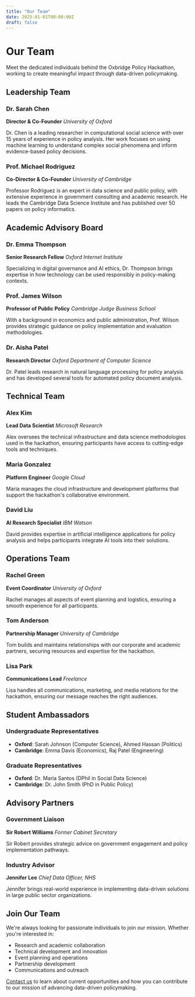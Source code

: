 ```yaml
---
title: "Our Team"
date: 2025-01-01T00:00:00Z
draft: false
---
```


# Our Team

Meet the dedicated individuals behind the Oxbridge Policy Hackathon, working to create meaningful impact through data-driven policymaking.

## Leadership Team

### Dr. Sarah Chen
**Director & Co-Founder**
*University of Oxford*

Dr. Chen is a leading researcher in computational social science with over 15 years of experience in policy analysis. Her work focuses on using machine learning to understand complex social phenomena and inform evidence-based policy decisions.

### Prof. Michael Rodriguez
**Co-Director & Co-Founder**
*University of Cambridge*

Professor Rodriguez is an expert in data science and public policy, with extensive experience in government consulting and academic research. He leads the Cambridge Data Science Institute and has published over 50 papers on policy informatics.

## Academic Advisory Board

### Dr. Emma Thompson
**Senior Research Fellow**
*Oxford Internet Institute*

Specializing in digital governance and AI ethics, Dr. Thompson brings expertise in how technology can be used responsibly in policy-making contexts.

### Prof. James Wilson
**Professor of Public Policy**
*Cambridge Judge Business School*

With a background in economics and public administration, Prof. Wilson provides strategic guidance on policy implementation and evaluation methodologies.

### Dr. Aisha Patel
**Research Director**
*Oxford Department of Computer Science*

Dr. Patel leads research in natural language processing for policy analysis and has developed several tools for automated policy document analysis.

## Technical Team

### Alex Kim
**Lead Data Scientist**
*Microsoft Research*

Alex oversees the technical infrastructure and data science methodologies used in the hackathon, ensuring participants have access to cutting-edge tools and techniques.

### Maria Gonzalez
**Platform Engineer**
*Google Cloud*

Maria manages the cloud infrastructure and development platforms that support the hackathon's collaborative environment.

### David Liu
**AI Research Specialist**
*IBM Watson*

David provides expertise in artificial intelligence applications for policy analysis and helps participants integrate AI tools into their solutions.

## Operations Team

### Rachel Green
**Event Coordinator**
*University of Oxford*

Rachel manages all aspects of event planning and logistics, ensuring a smooth experience for all participants.

### Tom Anderson
**Partnership Manager**
*University of Cambridge*

Tom builds and maintains relationships with our corporate and academic partners, securing resources and expertise for the hackathon.

### Lisa Park
**Communications Lead**
*Freelance*

Lisa handles all communications, marketing, and media relations for the hackathon, ensuring our message reaches the right audiences.

## Student Ambassadors

### Undergraduate Representatives
- **Oxford**: Sarah Johnson (Computer Science), Ahmed Hassan (Politics)
- **Cambridge**: Emma Davis (Economics), Raj Patel (Engineering)

### Graduate Representatives
- **Oxford**: Dr. Maria Santos (DPhil in Social Data Science)
- **Cambridge**: Dr. John Smith (PhD in Public Policy)

## Advisory Partners

### Government Liaison
**Sir Robert Williams**
*Former Cabinet Secretary*

Sir Robert provides strategic advice on government engagement and policy implementation pathways.

### Industry Advisor
**Jennifer Lee**
*Chief Data Officer, NHS*

Jennifer brings real-world experience in implementing data-driven solutions in large public sector organizations.

## Join Our Team

We're always looking for passionate individuals to join our mission. Whether you're interested in:
- Research and academic collaboration
- Technical development and innovation
- Event planning and operations
- Partnership development
- Communications and outreach

[Contact us](#contact) to learn about current opportunities and how you can contribute to our mission of advancing data-driven policymaking.
